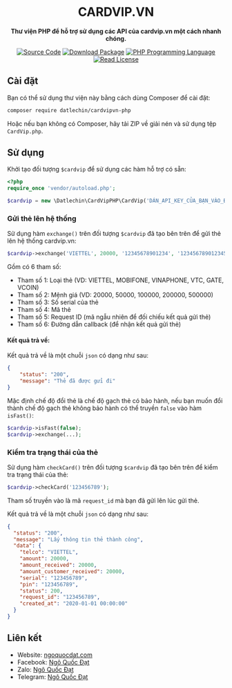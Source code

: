 <h1 align="center">CARDVIP.VN</h1>

<p align="center">
    <strong>Thư viện PHP để hỗ trợ sử dụng các API của cardvip.vn một cách nhanh chóng.</strong>
</p>

<p align="center">
    <a href="https://github.com/datlechin/cardvipvn-php"><img src="http://img.shields.io/badge/datlechin/cardvipvn--php-blue.svg?style=flat-square" alt="Source Code"></a>
    <a href="https://packagist.org/packages/datlechin/cardvipvn-php"><img src="https://img.shields.io/packagist/v/datlechin/cardvipvn-php.svg?style=flat-square&label=release" alt="Download Package"></a>
    <a href="https://php.net"><img src="https://img.shields.io/packagist/php-v/datlechin/cardvipvn-php.svg?style=flat-square&colorB=%238892BF" alt="PHP Programming Language"></a>
    <a href="https://github.com/datlechin/cardvipvn-php/blob/main/LICENSE"><img src="https://img.shields.io/packagist/l/datlechin/cardvipvn-php.svg?style=flat-square&colorB=darkcyan" alt="Read License"></a>
</p>

## Cài đặt

Bạn có thể sử dụng thư viện này bằng cách dùng Composer để cài đặt:

``` bash
composer require datlechin/cardvipvn-php
```

Hoặc nếu bạn không có Composer, hãy tải ZIP về giải nén và sử dụng tệp `CardVip.php`.

## Sử dụng

Khởi tạo đối tượng `$cardvip` để sử dụng các hàm hỗ trợ có sẵn:

```php
<?php
require_once 'vendor/autoload.php';

$cardvip = new \Datlechin\CardVipPHP\CardVip('DÁN_API_KEY_CỦA_BẠN_VÀO_ĐÂY');
```

### Gửi thẻ lên hệ thống

Sử dụng hàm `exchange()` trên đối tượng `$cardvip` đã tạo bên trên để gửi thẻ lên hệ thống cardvip.vn:

```php
$cardvip->exchange('VIETTEL', 20000, '12345678901234', '123456789012345', '123456789', 'https://tentrangweb.com/callback.php');
```

Gồm có 6 tham số:
- Tham số 1: Loại thẻ (VD: VIETTEL, MOBIFONE, VINAPHONE, VTC, GATE, VCOIN)
- Tham số 2: Mệnh giá (VD: 20000, 50000, 100000, 200000, 500000)
- Tham số 3: Số serial của thẻ
- Tham số 4: Mã thẻ
- Tham số 5: Request ID (mã ngẫu nhiên để đối chiếu kết quả gửi thẻ)
- Tham số 6: Đường dẫn callback (để nhận kết quả gửi thẻ)

#### Kết quả trả về:

Kết quả trả về là một chuỗi `json` có dạng như sau:

```json
{
    "status": "200",
    "message": "Thẻ đã được gửi đi"
}
```

Mặc định chế độ đổi thẻ là chế độ gạch thẻ có bảo hành, nếu bạn muốn đổi thành chế độ gạch thẻ không bảo hành có thể truyền `false` vào hàm `isFast()`:

```php
$cardvip->isFast(false);
$cardvip->exchange(...);
```

### Kiểm tra trạng thái của thẻ

Sử dụng hàm `checkCard()` trên đối tượng `$cardvip` đã tạo bên trên để kiểm tra trạng thái của thẻ:

```php
$cardvip->checkCard('123456789');
```

Tham số truyền vào là mã `request_id` mà bạn đã gửi lên lúc gửi thẻ.

Kết quả trả về là một chuỗi `json` có dạng như sau:

```json
{
  "status": "200", 
  "message": "Lấy thông tin thẻ thành công",
  "data": {
    "telco": "VIETTEL",
    "amount": 20000,
    "amount_received": 20000,
    "amount_customer_received": 20000,
    "serial": "123456789",
    "pin": "123456789",
    "status": 200,
    "request_id": "123456789",
    "created_at": "2020-01-01 00:00:00"
  }
}
```

## Liên kết

- Website: [ngoquocdat.com](https://ngoquocdat.com)
- Facebook: [Ngô Quốc Đạt](https://www.facebook.com/datlechinvn)
- Zalo: [Ngô Quốc Đạt](https://zalo.me/datlechin)
- Telegram: [Ngô Quốc Đạt](https://t.me/datlechin)
